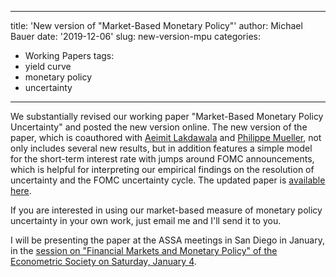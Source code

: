 
---
title: 'New version of "Market-Based Monetary Policy"'
author: Michael Bauer
date: '2019-12-06'
slug: new-version-mpu
categories:
  - Working Papers
tags:
  - yield curve
  - monetary policy
  - uncertainty
---

We substantially revised our working paper "Market-Based Monetary Policy Uncertainty"
and posted the new version online. The new version of the paper, which is coauthored with [Aeimit
Lakdawala](https://aeimit.weebly.com/) and [Philippe
Mueller](https://sites.google.com/site/philippebmueller/), not only includes
several new results, but in addition features a simple model for the short-term
interest rate with jumps around FOMC announcements, which is helpful for
interpreting our empirical findings on the resolution of uncertainty and the
FOMC uncertainty cycle. The updated paper is [available
here](/publication/monetary-policy-uncertainty). 

If you are interested in using our market-based measure of monetary policy
uncertainty in your own work, just email me and I'll send it to you. 

I will be presenting the paper at the ASSA meetings in San Diego in January, in
the [session on "Financial Markets and Monetary Policy" of the Econometric
Society on Saturday, January 4](https://www.aeaweb.org/conference/2020/preliminary/2120?q=eNqrVipOLS7OzM8LqSxIVbKqhnGVrJQMlWp1lBKLi_OTgRwlHaWS1KJcXCArKbE0tQjITUmshIpn5qZCWGWZqeUgM4oKCoACpgZKtbVcMN2CHWc).
